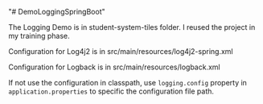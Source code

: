 "# DemoLoggingSpringBoot" 

The Logging Demo is in student-system-tiles folder. I reused the project in my training phase.

Configuration for Log4j2 is in src/main/resources/log4j2-spring.xml

Configuration for Logback is in src/main/resources/logback.xml

If not use the configuration in classpath, use `logging.config` property in `application.properties` to specific the configuration file path.
